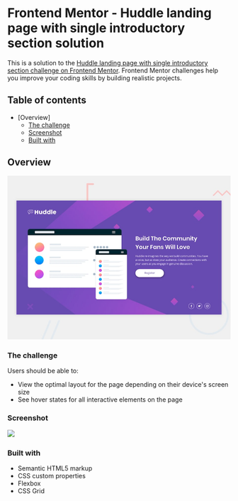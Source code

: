# Frontend Mentor - Huddle landing page with single introductory section solution

This is a solution to the [Huddle landing page with single introductory section challenge on Frontend Mentor](https://www.frontendmentor.io/challenges/huddle-landing-page-with-a-single-introductory-section-B_2Wvxgi0). Frontend Mentor challenges help you improve your coding skills by building realistic projects. 

## Table of contents

- [Overview]
  - [The challenge](#the-challenge)
  - [Screenshot](#screenshot)
  - [Built with](#built-with)

## Overview

<img src="https://github.com/Dvid-code/Frontend-Mentor-Huddle-Landing-Page/blob/main/design/desktop-preview.jpg">

### The challenge

Users should be able to:

- View the optimal layout for the page depending on their device's screen size
- See hover states for all interactive elements on the page

### Screenshot

![](./https://github.com/Dvid-code/Frontend-Mentor-Huddle-Landing-Page/blob/main/screenshot/landing-page.png)

### Built with

- Semantic HTML5 markup
- CSS custom properties
- Flexbox
- CSS Grid